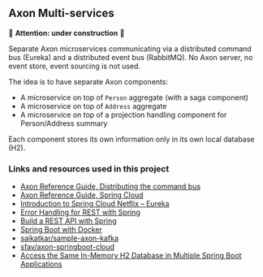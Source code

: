 Axon Multi-services
---

:construction: **Attention: under construction** :construction:

Separate Axon microservices communicating via a distributed command bus (Eureka) and a distributed event bus (RabbitMQ).
No Axon server, no event store, event sourcing is not used.

The idea is to have separate Axon components:

- A microservice on top of `Person` aggregate (with a saga component)
- A microservice on top of `Address` aggregate
- A microservice on top of a projection handling component for Person/Address summary

Each component stores its own information only in its own local database (H2).


### Links and resources used in this project

- [Axon Reference Guide, Distributing the command bus](https://docs.axoniq.io/reference-guide/configuring-infrastructure-components/command-processing/command-dispatching#distributing-the-command-bus)
- [Axon Reference Guide, Spring Cloud](https://docs.axoniq.io/reference-guide/extensions/spring-cloud)
- [Introduction to Spring Cloud Netflix – Eureka](https://www.baeldung.com/spring-cloud-netflix-eureka)
- [Error Handling for REST with Spring](https://www.baeldung.com/exception-handling-for-rest-with-spring)
- [Build a REST API with Spring](http://www.canchito-dev.com/public/blog/2017/04/22/build-a-rest-api-with-spring/)
- [Spring Boot with Docker](https://spring.io/guides/gs/spring-boot-docker/)
- [saikatkar/sample-axon-kafka](https://github.com/saikatkar/sample-axon-kafka)
- [sfav/axon-springboot-cloud](https://github.com/sfav/axon-springboot-cloud)
- [Access the Same In-Memory H2 Database in Multiple Spring Boot Applications](https://www.baeldung.com/spring-boot-access-h2-database-multiple-apps)
